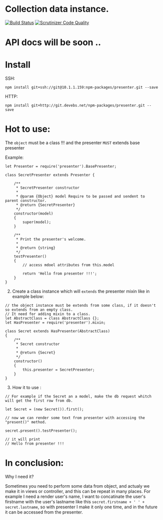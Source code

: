 # Collection data instance.

[![Build Status](https://scrutinizer-ci.com/g/npmatichs/collection/badges/build.png?b=master)](https://scrutinizer-ci.com/g/npmatichs/collection/build-status/master)
[![Scrutinizer Code Quality](https://scrutinizer-ci.com/g/npmatichs/collection/badges/quality-score.png?b=master)](https://scrutinizer-ci.com/g/npmatichs/collection/?branch=master)

# API docs will be soon ..

# Install

SSH: 
``` 
npm install git+ssh://git@10.1.1.159:npm-packages/presenter.git --save
```

HTTP:

```
npm install git+http://git.devebs.net/npm-packages/presenter.git --save
```

# Hot to use:

The ```object``` must be a class !!! and the presenter ```MUST``` extends base presenter

Example:

```
let Presenter = require('presenter').BasePresenter;

class SecretPresenter extends Presenter {
	
	/**
	 * SecretPresenter constructor
	 * 
	 * @param {Object} model Require to be passed and sendent to parent constructor.
	 * @return {SecretPresenter}
	 */
	constructor(model)
	{
		super(model);
	}

	/**
	 * Print the presenter's welcome.
	 * 
	 * @return {string}
	 */
	testPresenter()
	{
		// access mdoel attributes from this.model

		return 'Hello from presenter !!!';
	}
}
```
2. Create a class instance which will ```extends``` the presenter mixin like in example below:

```
// the object instance must be extends from some class, if it doesn't so extends from an empty class.
// It need for adding mixin to a class. 
let AbstractClass = class AbstractClass {};
let HasPresenter = require('presenter').mixin;

class Secret extends HasPresenter(AbstractClass) 
{	
	/**
	 * Secret constructor
	 * 
	 * @return {Secret}
	 */
	constructor()
	{
		this.presenter = SecretPresenter;
	}
}

```

3. How it to use :


```
// For example if the Secret an a model, make the db request whitch will get the first row from db.

let Secret = (new Secret()).first();

// now we can render some text from presenter with accessing the "present()" method.

secret.present().testPresenter();

// it will print
// Hello from presenter !!!

```

# In conclusion:

Why I need it?

Sometimes you need to perform some data from object, and actualy we make it in views or controller, and this can be repeat in many places. For example I need a render user's name, I want to concatinate the user's firstname with the user's lastname like this ```secret.firstname + ' ' + secret.lastname```, so with presenter I make it only one time, and in the future it can be accessed from the presenter.